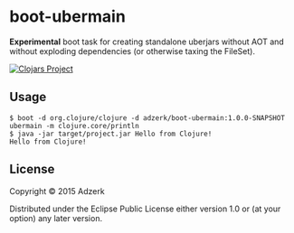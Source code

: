 # boot-ubermain

**Experimental** boot task for creating standalone uberjars without AOT and
  without exploding dependencies (or otherwise taxing the FileSet).

[![Clojars Project][1]][2]

## Usage

    $ boot -d org.clojure/clojure -d adzerk/boot-ubermain:1.0.0-SNAPSHOT ubermain -m clojure.core/println
    $ java -jar target/project.jar Hello from Clojure!
    Hello from Clojure!

## License

Copyright © 2015 Adzerk

Distributed under the Eclipse Public License either version 1.0 or (at
your option) any later version.

[1]: http://clojars.org/adzerk/boot-ubermain/latest-version.svg
[2]: http://clojars.org/adzerk/boot-ubermain
[3]: https://docs.docker.com/reference/builder/
